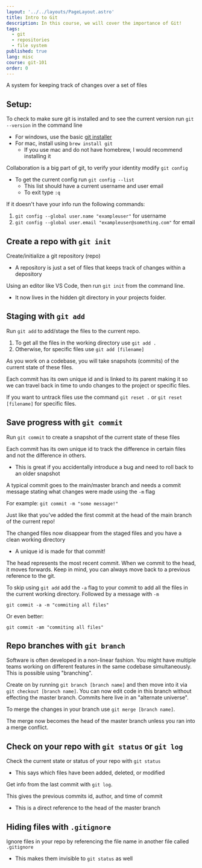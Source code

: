 ```yaml
---
layout: '../../layouts/PageLayout.astro'
title: Intro to Git
description: In this course, we will cover the importance of Git!
tags:
  - git
  - repositories
  - file system
published: true
lang: misc
course: git-101
order: 0
---
```

A system for keeping track of changes over a set of files
## Setup:
To check to make sure git is installed and to see the current version run `git --version` in the command line
* For windows, use the basic [git installer](https://gitforwindows.org/)
* For mac, install using `brew install git`
	* If you use mac and do not have homebrew, I would recommend installing it

Collaboration is a big part of git, to verify your identity modify `git config`
* To get the current config run `git config --list`
	* This list should have a current username and user email
	* To exit type `:q`

If it doesn't have your info run the following commands:
1. `git config --global user.name "exampleuser"` for username
2. `git config --global user.email "exampleuser@something.com"` for email
## Create a repo with `git init`
Create/initialize a git repository (repo)
* A repository is just a set of files that keeps track of changes within a depository

Using an editor like VS Code, then run `git init` from the command line.
* It now lives in the hidden git directory in your projects folder.
## Staging with `git add`
Run `git add` to add/stage the files to the current repo.
1. To get all the files in the working directory use `git add .`
2. Otherwise, for specific files use `git add [filename]`

As you work on a codebase, you will take snapshots (commits) of the current state of these files.

Each commit has its own unique id and is linked to its parent making it so we can travel back in time to undo changes to the project or specific files.

If you want to untrack files use the command `git reset .` or `git reset [filename]` for specific files.
## Save progress with `git commit`
Run `git commit` to create a snapshot of the current state of these files

Each commit has its own unique id to track the difference in certain files and not the difference in others.
* This is great if you accidentally introduce a bug and need to roll back to an older snapshot

A typical commit goes to the main/master branch and needs a commit message stating what changes were made using the `-m` flag

For example: `git commit -m "some message!"`

Just like that you've added the first commit at the head of the main branch of the current repo!

The changed files now disappear from the staged files and you have a clean working directory
* A unique id is made for that commit!

The head represents the most recent commit. When we commit to the head, it moves forwards. Keep in mind, you can always move back to a previous reference to the git.

To skip using `git add` add the `-a` flag to your commit to add all the files in the current working directory. Followed by a message with `-m`

`git commit -a -m "commiting all files"`

Or even better:

`git commit -am "commiting all files"`
## Repo branches with `git branch`
Software is often developed in a non-linear fashion. You might have multiple teams working on different features in the same codebase simultaneously. This is possible using "branching".

Create on by running `git branch [branch name]` and then move into it via `git checkout [branch name]`. You can now edit code in this branch without effecting the master branch. Commits here live in an "alternate universe".

To merge the changes in your branch use `git merge [branch name]`.

The merge now becomes the head of the master branch unless you ran into a merge conflict.
## Check on your repo with `git status` or `git log`

Check the current state or status of your repo with `git status`
* This says which files have been added, deleted, or modified

Get info from the last commit with `git log`.

This gives the previous commits id, author, and time of commit
* This is a direct reference to the head of the master branch
## Hiding files with `.gitignore `
Ignore files in your repo by referencing the file name in another file called `.gitignore`
* This makes them invisible to `git status` as well
